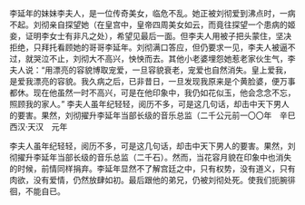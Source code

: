 李延年的妹妹李夫人，是一位传奇美女，临危不乱。她正被刘彻爱到沸点时，一病不起。刘彻亲自探望她（在皇宫中，皇帝四周美女如云，而竟往探望一个患病的姬妾，证明李女士有非凡之处），希望见最后一面。但李夫人用被子把头蒙住，坚决拒绝，只拜托看顾她的哥哥李延年。刘彻满口答应，但仍要求一见，李夫人被逼不过，就哭泣不止，刘彻大不高兴，怏怏而去。其他小老婆埋怨她惹老家伙生气，李夫人说：“用漂亮的容貌博取宠爱，一旦容貌衰老，宠爱也自然消失。皇上爱我，是爱我漂亮的容貌。我久病之后，已非昔日，一旦发现我原来是个黄脸婆，便万事都休。现在他虽然一时不高兴，可是在他印象中，我仍如花似玉，他会念念不忘，照顾我的家人。”
李夫人虽年纪轻轻，阅历不多，可是这几句话，却击中天下男人的要害。果然，刘彻擢升李延年当部长级的音乐总监（二千公元前一〇〇年　辛巳
西汉·天汉　元年



李夫人虽年纪轻轻，阅历不多，可是这几句话，却击中天下男人的要害。果然，刘彻擢升李延年当部长级的音乐总监（二千石）。然而，当花容月貌在印象中也消失的时候，前情同样捐弃。李延年显然不了解宫廷之中，只有权势，没有道义，只有肉欲，没有爱情，仍然放肆如初。最后跟他的弟兄，仍被刘彻处死。使我们扼腕徘徊，不能自已。